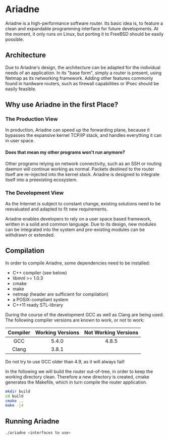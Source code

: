 
# Ariadne

Ariadne is a high-performance software router.
Its basic idea is, to feature a clean and expandable programming interface for future developments.
At the moment, it only runs on Linux, but porting it to FreeBSD should be easily possible.

## Architecture

Due to Ariadne's design, the architecture can be adapted for the individual needs of an application.
In its "base form", simply a router is present, using Netmap as its networking framework.
Adding other features commonly found in hardware routers, such as firewall capabilities
or IPsec should be easily feasible.

## Why use Ariadne in the first Place?

### The Production View

In production, Ariadne can speed up the forwarding plane, because it bypasses the
expansive kernel TCP/IP stack, and handles everything it can in user space.

#### Does that mean my other programs won't run anymore?

Other programs relying on network connectivity, such as an SSH or routing daemon
will continue working as normal.
Packets destined to the router itself are re-injected into the kernel stack.
Ariadne is designed to integrate itself into a preexisting ecosystem.

### The Development View

As the Internet is subject to constant change, existing solutions need to be
reevaluated and adapted to fit new requirements.

Ariadne enables developers to rely on a user space based framework, written in
a solid and common language. Due to its design, new modules can be integrated
into the system and pre-existing modules can be withdrawn or extended.

## Compilation

In order to compile Ariadne, some dependencies need to be installed:
* C++ compiler (see below)
* libmnl >= 1.0.3
* cmake
* make
* netmap (header are sufficient for compilation)
* a POSIX-compliant system
* C++11 ready STL-library

During the course of the development GCC as well as Clang are being used.
The following compiler versions are known to work, or not to work:

| Compiler | Working Versions | Not Working Versions |
|:--------:|:----------------:|:--------------------:|
| GCC      | 5.4.0            | 4.8.5                |
| Clang    | 3.8.1            |                      |

Do not try to use GCC older than 4.9, as it will always fail!

In the following we will build the router out-of-tree, in order to keep the
working directory clean. Therefore a new directory is created, cmake
generates the Makefile, which in turn compile the router application.

```bash
mkdir build
cd build
cmake ..
make -j4
```

## Running Ariadne

```bash
./ariadne <interfaces to use>
```



